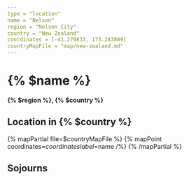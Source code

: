```yaml
---
type = "location"
name = "Nelson"
region = "Nelson City"
country = "New Zealand"
coordinates = [-41.270833, 173.283889]
countryMapFile = "map/new-zealand.md"
---
```


# {% $name %}

**{% $region %}, {% $country %}**

## Location in {% $country %}

{% mapPartial file=$countryMapFile %}
  {% mapPoint coordinates=$coordinates label=$name /%}
{% /mapPartial %}

## Sojourns
